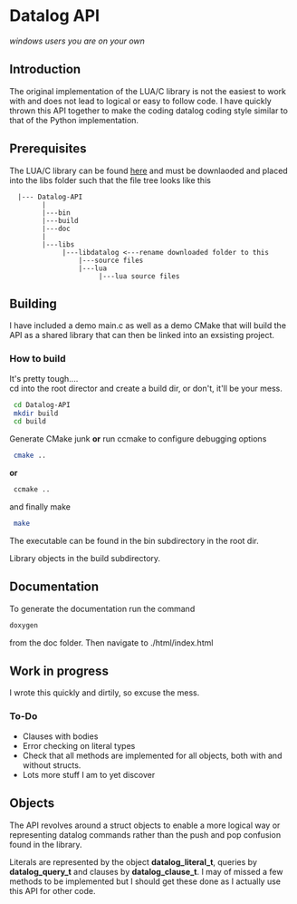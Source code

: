 # Datalog API

_windows users you are on your own_

## Introduction
The original implementation of the LUA/C library is not the easiest to work with and does not lead to logical or easy to follow code. I have quickly thrown this API together to make the coding datalog coding style similar to that of the Python implementation. 

## Prerequisites 
The LUA/C library can be found [here](http://datalog.sourceforge.net) and must be downlaoded and placed into the libs folder such that the file tree looks like this  
```
  |--- Datalog-API  
        |  
        |---bin  
        |---build  
        |---doc  
        |  
        |---libs  
             |---libdatalog <---rename downloaded folder to this  
                 |---source files  
                 |---lua  
                      |---lua source files  
```
## Building
I have included a demo main.c as well as a demo CMake that will build the API as a shared library that can then be linked into an exsisting project.  

### How to build
It's pretty tough....  
cd into the root director and create a build dir, or don't, it'll be your mess.  

```bash
 cd Datalog-API
 mkdir build
 cd build
```
 Generate CMake junk __or__ run ccmake to configure debugging options
```bash
 cmake ..
```
__or__
```bash
 ccmake ..
```
and finally make
```bash
 make
```
The executable can be found in the bin subdirectory in the root dir.  

Library objects in the build subdirectory.

## Documentation

To generate the documentation run the command

```bash
doxygen
```
from the doc folder. Then navigate to ./html/index.html 

## Work in progress
I wrote this quickly and dirtily, so excuse the mess.  

### To-Do  
+ Clauses with bodies
+ Error checking on literal types
+ Check that all methods are implemented for all objects, both with and without structs.
+ Lots more stuff I am to yet discover

## Objects 
The API revolves around a struct objects to enable a more logical way or representing datalog commands rather than the push and pop confusion found in the library.  

Literals are represented by the object __datalog_literal_t__, queries by __datalog_query_t__ and clauses by __datalog_clause_t__. I may of missed a few methods to be implemented but I should get these done as I actually use this API for other code. 
 
